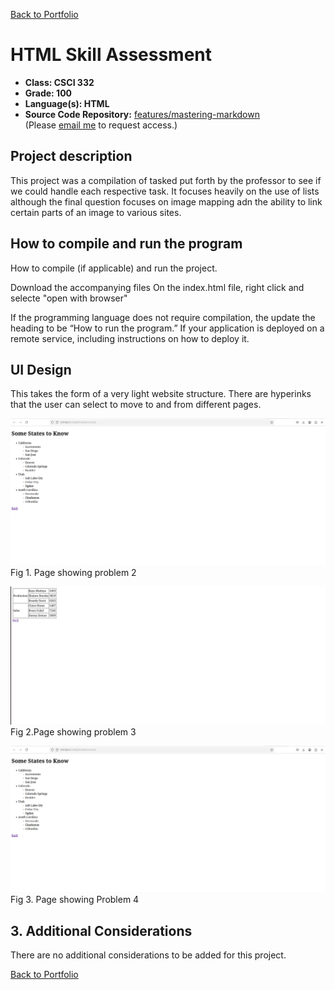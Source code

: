[Back to Portfolio](./)

HTML Skill Assessment
===============

-   **Class: CSCI 332** 
-   **Grade: 100** 
-   **Language(s): HTML** 
-   **Source Code Repository:** [features/mastering-markdown](https://github.com/KoryJSingleton/HypotenuseCalculator)  
    (Please [email me](mailto:example@KorySingleton35@gmail.com?subject=GitHub%20Access) to request access.)

## Project description

This project was a compilation of tasked put forth by the professor to see if we could handle each respective task. It focuses heavily on the use of lists although the final question focuses on image mapping adn the ability to link certain parts of an image to various sites.

## How to compile and run the program

How to compile (if applicable) and run the project.

Download the accompanying files
On the index.html file, right click and selecte "open with browser"

If the programming language does not require compilation, the update the heading to be “How to run the program.” If your application is deployed on a remote service, including instructions on how to deploy it.

## UI Design

This takes the form of a very light website structure. There are hyperinks that the user can select to move to and from different pages.

![screenshot](images/Project3Pictures/Project3Ex1.png)  
Fig 1. Page showing problem 2

![screenshot](images/Project3Pictures/Project3Ex2.png)  
Fig 2.Page showing problem 3

![screenshot](images/Project3Pictures/Project3Ex1.png)  
Fig 3. Page showing Problem 4

## 3. Additional Considerations

There are no additional considerations to be added for this project.

[Back to Portfolio](./)
